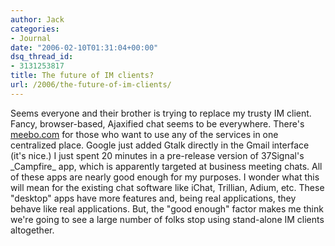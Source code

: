 ```yaml
---
author: Jack
categories:
- Journal
date: "2006-02-10T01:31:04+00:00"
dsq_thread_id:
- 3131253817
title: The future of IM clients?
url: /2006/the-future-of-im-clients/
---
```


Seems everyone and their brother is trying to replace my trusty IM client. Fancy, browser-based, Ajaxified chat seems to be everywhere. There's [meebo.com](<http://www.meebo.com>) for those who want to use any of the services in one centralized place. Google just added Gtalk directly in the Gmail interface (it's nice.) I just spent 20 minutes in a pre-release version of 37Signal's \_Campfire\_ app, which is apparently targeted at business meeting chats. All of these apps are nearly good enough for my purposes. I wonder what this will mean for the existing chat software like iChat, Trillian, Adium, etc. These "desktop" apps have more features and, being real applications, they behave like real applications. But, the "good enough" factor makes me think we're going to see a large number of folks stop using stand-alone IM clients altogether.
